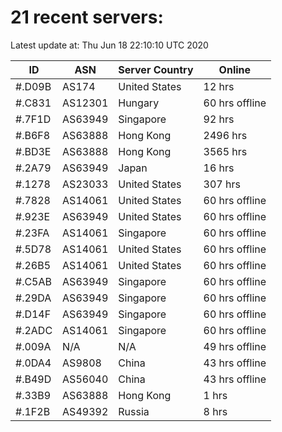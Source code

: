 # 21 recent servers:

Latest update at: Thu Jun 18 22:10:10 UTC 2020

| ID | ASN | Server Country | Online |
| -- | --- | -------------- | ------ |
| #.D09B | AS174 | United States | 12 hrs |
| #.C831 | AS12301 | Hungary | 60 hrs offline |
| #.7F1D | AS63949 | Singapore | 92 hrs |
| #.B6F8 | AS63888 | Hong Kong | 2496 hrs |
| #.BD3E | AS63888 | Hong Kong | 3565 hrs |
| #.2A79 | AS63949 | Japan | 16 hrs |
| #.1278 | AS23033 | United States | 307 hrs |
| #.7828 | AS14061 | United States | 60 hrs offline |
| #.923E | AS63949 | United States | 60 hrs offline |
| #.23FA | AS14061 | Singapore | 60 hrs offline |
| #.5D78 | AS14061 | United States | 60 hrs offline |
| #.26B5 | AS14061 | United States | 60 hrs offline |
| #.C5AB | AS63949 | Singapore | 60 hrs offline |
| #.29DA | AS63949 | Singapore | 60 hrs offline |
| #.D14F | AS63949 | Singapore | 60 hrs offline |
| #.2ADC | AS14061 | Singapore | 60 hrs offline |
| #.009A | N/A | N/A | 49 hrs offline |
| #.0DA4 | AS9808 | China | 43 hrs offline |
| #.B49D | AS56040 | China | 43 hrs offline |
| #.33B9 | AS63888 | Hong Kong | 1 hrs |
| #.1F2B | AS49392 | Russia | 8 hrs |


